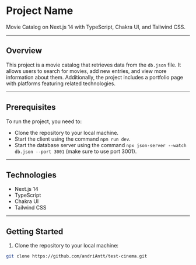 # Project Name

Movie Catalog on Next.js 14 with TypeScript, Chakra UI, and Tailwind CSS.

---

## Overview

This project is a movie catalog that retrieves data from the `db.json` file. It allows users to search for movies, add new entries, and view more information about them. Additionally, the project includes a portfolio page with platforms featuring related technologies.

---

## Prerequisites

To run the project, you need to:

- Clone the repository to your local machine.
- Start the client using the command `npm run dev`.
- Start the database server using the command `npx json-server --watch db.json --port 3001` (make sure to use port 3001).

---

## Technologies

- Next.js 14
- TypeScript
- Chakra UI
- Tailwind CSS

---

## Getting Started

1. Clone the repository to your local machine:

```bash
git clone https://github.com/andriAntt/test-cinema.git